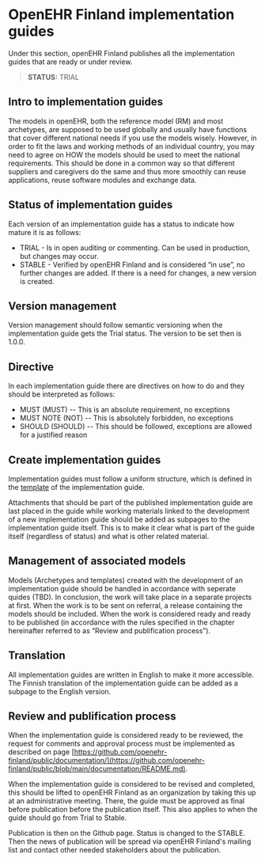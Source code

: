 # OpenEHR Finland implementation guides
Under this section, openEHR Finland publishes all the implementation guides that are ready or under review.

> **STATUS:** TRIAL

## Intro to implementation guides

The models in openEHR, both the reference model (RM) and most archetypes, are supposed to be used globally and usually have functions that cover different national needs if you use the models wisely. However, in order to fit the laws and working methods of an individual country, you may need to agree on HOW the models should be used to meet the national requirements. This should be done in a common way so that different suppliers and caregivers do the same and thus more smoothly can reuse applications, reuse software modules and exchange data.

## Status of implementation guides

Each version of an implementation guide has a status to indicate how mature it is as follows:

- TRIAL - Is in open auditing or commenting. Can be used in production, but changes may occur.
- STABLE - Verified by openEHR Finland and is considered “in use”, no further changes are added. If there is a need for changes, a new version is created.

## Version management

Version management should follow semantic versioning when the implementation guide gets the Trial status. The version to be set then is 1.0.0.

## Directive

In each implementation guide there are directives on how to do and they should be interpreted as follows:

- MUST (MUST)
-- This is an absolute requirement, no exceptions
- MUST NOTE (NOT)
-- This is absolutely forbidden, no exceptions
- SHOULD (SHOULD)
-- This should be followed, exceptions are allowed for a justified reason

## Create implementation guides

Implementation guides must follow a uniform structure, which is defined in the [template]([https://github.com/openehr-finland/documentation/blob/main/implementation_guides/IG_template.md](https://github.com/openehr-finland/public/blob/main/documentation/implementation_guides/IG_template.md)) of the implementation guide.

Attachments that should be part of the published implementation guide are last placed in the guide while working materials linked to the development of a new implementation guide should be added as subpages to the implementation guide itself. This is to make it clear what is part of the guide itself (regardless of status) and what is other related material.

## Management of associated models

Models (Archetypes and templates) created with the development of an implementation guide should be handled in accordance with seperate quides (TBD). In conclusion, the work will take place in a separate projects at first. When the work is to be sent on referral, a release containing the models should be included. When the work is considered ready and ready to be published (in accordance with the rules specified in the chapter hereinafter referred to as “Review and publification process”).

## Translation

All implementation guides are written in English to make it more accessible. The Finnish translation of the implementation guide can be added as a subpage to the English version.

## Review and publification process

When the implementation guide is considered ready to be reviewed, the request for comments and approval process must be implemented as described on page [https://github.com/openehr-finland/public/documentation/](https://github.com/openehr-finland/public/blob/main/documentation/README.md).

When the implementation guide is considered to be revised and completed, this should be lifted to openEHR Finland as an organization by taking this up at an administrative meeting. There, the guide must be approved as final before publication before the publication itself. This also applies to when the guide should go from Trial to Stable.

Publication is then on the Github page. Status is changed to the STABLE. Then the news of publication will be spread via openEHR Finland's mailing list and contact other needed stakeholders about the publication.
